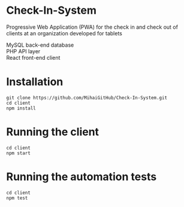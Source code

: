 # Check-In-System
Progressive Web Application (PWA) for the check in and check out of clients at an organization developed for tablets

MySQL back-end database<br>
PHP API layer<br>
React front-end client

# Installation

`git clone https://github.com/MihaiGitHub/Check-In-System.git`<br>
`cd client`<br>
`npm install`

# Running the client

`cd client`<br>
`npm start`

# Running the automation tests

`cd client`<br>
`npm test`<br>

